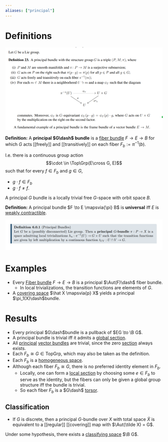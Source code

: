 ```yaml
---
aliases: ["principal"]
---
```


# Definitions

![](attachments/Pasted%20image%2020210613123515.png)

**Definition:** 
A **principal $G\dash$ bundle** is a [fiber bundle](fiber%20bundle.md) $F \to E \to B$ for which $G$ acts [[freely]] and [[transitively]] on each fiber $F_b:= \pi^{-1}(b)$. 

I.e. there is a continuous group action
$$\cdot \in \Top\Grp(E\cross G, E)$$ 
such that for every $f \in F_b$ and $g\in G$,
 
- $g\cdot f \in F_b$ 
- $g\cdot f \neq f$.

A principal $G$ bundle is a locally trivial free $G$-space with orbit space $B$. 

**Definition:** A principal bundle $F \to E \mapsvia{\pi} B$ is **universal** iff $E$ is [weakly contractible](weakly%20contractible).

![](attachments/Pasted%20image%2020210510012449.png)

# Examples
- Every [Fiber bundle](Fiber%20bundle) $F\to E\to B$ is a principal $\Aut(F)\dash$ fiber bundle. 
	- In local trivializations, the transition functions are elements of $G$.
- A [covering space](covering%20space) $\hat X \mapsvia{p} X$ yields a principal $\pi_1(X)\dash$bundle.

# Results
- Every principal $G\dash$bundle is a pullback of $EG \to \B G$.
- A principal bundle is trivial iff it admits a [global section](section%20of%20a%20bundle.md). 
- All [principal](principal%20bundle.md) [vector bundles](vector%20bundles.md) are trivial, since the zero [section](section%20of%20a%20bundle.md) always exists.
- Each $F_b \cong G \in \text{TopGrp}$, which may also be taken as the definition.
- Each $F_b$ is a [homogeneous space](homogeneous%20space).
- Although each fiber $F_b \cong G$, there is no preferred identity element in $F_b$. 
	- Locally, one can form a [local section](section%20of%20a%20bundle.md) by choosing some $e\in F_b$ to serve as the identity, but the fibers can only be given a global group structure iff the bundle is trivial. 
	- So each fiber $F_b$ is a $G\dash$ [torsor](torsor).

## Classification

- If $G$ is discrete, then a principal $G$-bundle over $X$ with total space $\tilde X$ is equivalent to a [[regular]] [[covering]] map with $\Aut(\tilde X) = G$. 

Under some hypothesis, there exists a [classifying space](classifying%20space.md) $\B G$.